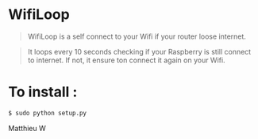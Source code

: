 # WifiLoop

> WifiLoop is a self connect to your Wifi if your router loose internet.

> It loops every 10 seconds checking if your Raspberry is still connect to internet. If not, it ensure ton connect it again on your Wifi.

# To install :

```sh
$ sudo python setup.py
```

Matthieu W